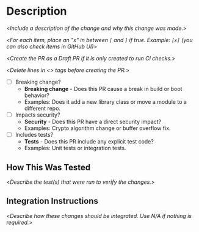 # Description

<_Include a description of the change and why this change was made._>

<_For each item, place an "x" in between `[` and `]` if true. Example: `[x]` (you can also check items in GitHub UI)_>

<_Create the PR as a Draft PR if it is only created to run CI checks._>

<_Delete lines in \<\> tags before creating the PR._>

- [ ] Breaking change?
  - **Breaking change** - Does this PR cause a break in build or boot behavior?
  - Examples: Does it add a new library class or move a module to a different repo.
- [ ] Impacts security?
  - **Security** - Does this PR have a direct security impact?
  - Examples: Crypto algorithm change or buffer overflow fix.
- [ ] Includes tests?
  - **Tests** - Does this PR include any explicit test code?
  - Examples: Unit tests or integration tests.

## How This Was Tested

<_Describe the test(s) that were run to verify the changes._>

## Integration Instructions

<_Describe how these changes should be integrated. Use N/A if nothing is required._>
